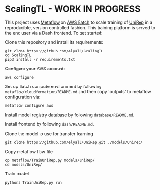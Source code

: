 # ScalingTL - WORK IN PROGRESS

This project uses [Metaflow](https://metaflow.org/) on [AWS Batch](https://aws.amazon.com/batch/) to scale training of [UniRep](https://github.com/churchlab/UniRep) in a reproducible, version controlled fashion. This training platform is served to the end user via a [Dash](https://plot.ly/dash/) frontend. To get started:

Clone this repository and install its requirements:
```
git clone https://github.com/elyall/ScalingTL
cd ScalingTL
pip3 install -r requirements.txt
```

Configure your AWS account:
```
aws configure
```

Set up Batch compute environment by following `metaflow/cloudformation/README.md` and then copy 'outputs' to metaflow configuration via:
```
metaflow configure aws
```

Install model registry database by following `database/README.md`.

Install frontend by following `dash/README.md`.

Clone the model to use for transfer learning
```
git clone https://github.com/elyall/UniRep.git ./models/Unirep/
```

Copy metaflow flow file
```
cp metaflow/TrainUniRep.py models/UniRep/
cd models/UniRep/
```

Train model
```
python3 TrainUniRep.py run
```
